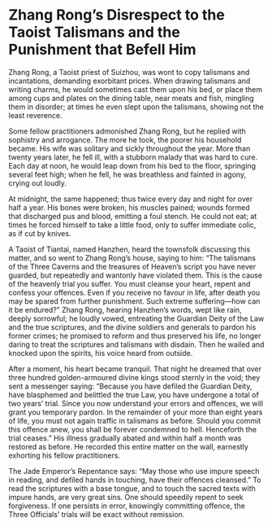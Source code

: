 # Zhang Rong’s Disrespect to the Taoist Talismans and the Punishment that Befell Him

Zhang Rong, a Taoist priest of Suizhou, was wont to copy talismans and incantations, demanding exorbitant prices. When drawing talismans and writing charms, he would sometimes cast them upon his bed, or place them among cups and plates on the dining table, near meats and fish, mingling them in disorder; at times he even slept upon the talismans, showing not the least reverence.

Some fellow practitioners admonished Zhang Rong, but he replied with sophistry and arrogance. The more he took, the poorer his household became. His wife was solitary and sickly throughout the year. More than twenty years later, he fell ill, with a stubborn malady that was hard to cure. Each day at noon, he would leap down from his bed to the floor, springing several feet high; when he fell, he was breathless and fainted in agony, crying out loudly.

At midnight, the same happened; thus twice every day and night for over half a year. His bones were broken, his muscles pained; wounds formed that discharged pus and blood, emitting a foul stench. He could not eat; at times he forced himself to take a little food, only to suffer immediate colic, as if cut by knives.

A Taoist of Tiantai, named Hanzhen, heard the townsfolk discussing this matter, and so went to Zhang Rong’s house, saying to him: “The talismans of the Three Caverns and the treasures of Heaven’s script you have never guarded, but repeatedly and wantonly have violated them. This is the cause of the heavenly trial you suffer. You must cleanse your heart, repent and confess your offences. Even if you receive no favour in life, after death you may be spared from further punishment. Such extreme suffering—how can it be endured?” Zhang Rong, hearing Hanzhen’s words, wept like rain, deeply sorrowful; he loudly vowed, entreating the Guardian Deity of the Law and the true scriptures, and the divine soldiers and generals to pardon his former crimes; he promised to reform and thus preserved his life, no longer daring to treat the scriptures and talismans with disdain. Then he wailed and knocked upon the spirits, his voice heard from outside.

After a moment, his heart became tranquil. That night he dreamed that over three hundred golden-armoured divine kings stood sternly in the void; they sent a messenger saying: “Because you have defiled the Guardian Deity, have blasphemed and belittled the true Law, you have undergone a total of two years’ trial. Since you now understand your errors and offences, we will grant you temporary pardon. In the remainder of your more than eight years of life, you must not again traffic in talismans as before. Should you commit this offence anew, you shall be forever condemned to hell. Henceforth the trial ceases.” His illness gradually abated and within half a month was restored as before. He recorded this entire matter on the wall, earnestly exhorting his fellow practitioners.

The Jade Emperor’s Repentance says: “May those who use impure speech in reading, and defiled hands in touching, have their offences cleansed.” To read the scriptures with a base tongue, and to touch the sacred texts with impure hands, are very great sins. One should speedily repent to seek forgiveness. If one persists in error, knowingly committing offence, the Three Officials’ trials will be exact without remission.
